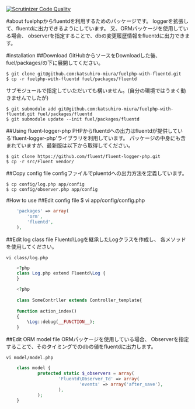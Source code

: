 [![Scrutinizer Code Quality](https://scrutinizer-ci.com/g/cy-katsuhiro-miura/fuelphp-with-fluentd/badges/quality-score.png?b=master)](https://scrutinizer-ci.com/g/cy-katsuhiro-miura/fuelphp-with-fluentd/?branch=master)

#about
fuelphpからfluentdを利用するためのパッケージです。
loggerを拡張して、fluentdに出力できるようにしています。
又、ORMパッケージを使用している場合、
observerを指定することで、dbの変更履歴情報をfluentdに出力できます。

#installation
##Download 
GitHubからソースをDownloadした後、fuel/packages/の下に展開してください。

	$ git clone git@github.com:katsuhiro-miura/fuelphp-with-fluentd.git 
	$ cp -r fuelphp-with-fluentd fuel/packages/fluentd

サブモジュールで指定していただいても構いません。(自分の環境ではうまく動きませんでしたが)

	$ git submodule add git@github.com:katsuhiro-miura/fuelphp-with-fluentd.git fuel/packages/fluentd
	$ git submodule update --init fuel/packages/fluentd

##Using fluent-logger-php
PHPからfluentdへの出力はfluentdが提供している'fluent-logger-php'ライブラリを利用しています。
パッケージの中身にも含まれていますが、最新版は以下から取得してください。

	$ git clone https://github.com/fluent/fluent-logger-php.git
	$ cp -r src/Fluent vendor/

##Copy config file
configファイルでpluentdへの出力方法を定義しています。

	$ cp config/log.php app/config
	$ cp config/observer.php app/config


#How to use
##Edit config file
	$ vi app/config/config.php
```php
	'packages' => array(
		'orm',
		'fluentd',
	),
```

##Edit log class file
Fluentd\Logを継承したLogクラスを作成し、
各メソッドを使用してください。

	vi class/log.php

```php
	<?php
	class Log.php extend Fluentd\Log {
	}

	<?php
	
	class SomeContrller extends Controller_template{
	
	function action_index()
	{
		\Log::debug(__FUNCTION__);
	}
```


##Edit ORM model file
ORMパッケージを使用している場合、
Observerを指定することで、そのタイミングでのdbの値をfluentdに出力します。

	vi model/model.php

```php
	class model {
	        protected static $_observers = array(
	                'Fluentd\Observer_Td' => array(
	                        'events' => array('after_save'),
	                ),
			);		
	}
```
